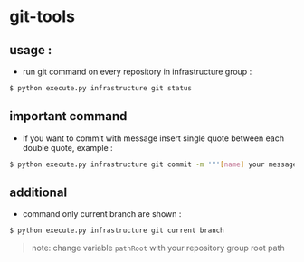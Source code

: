 # git-tools
 

## usage :
 
* run git command on every repository in infrastructure group :
```bash
$ python execute.py infrastructure git status
```
 
 
## **important command**
 
* if you want to commit with message insert single quote between each double quote, example :
```bash
$ python execute.py infrastructure git commit -m '"'[name] your message'"'
```
 
 
## **additional**
 
* command only current branch are shown :
```bash
$ python execute.py infrastructure git current branch
```
 
 
> note: change variable `pathRoot` with your repository group root path 
